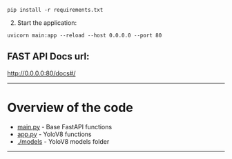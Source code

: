 ```
pip install -r requirements.txt
```
2. Start the application:
```
uvicorn main:app --reload --host 0.0.0.0 --port 80
```  


## FAST API Docs url:
http://0.0.0.0:80/docs#/


---

# Overview of the code
* [main.py](./main.py) - Base FastAPI functions  
* [app.py](./app.py) - YoloV8 functions     
* [./models](./models) - YoloV8 models folder    

---



